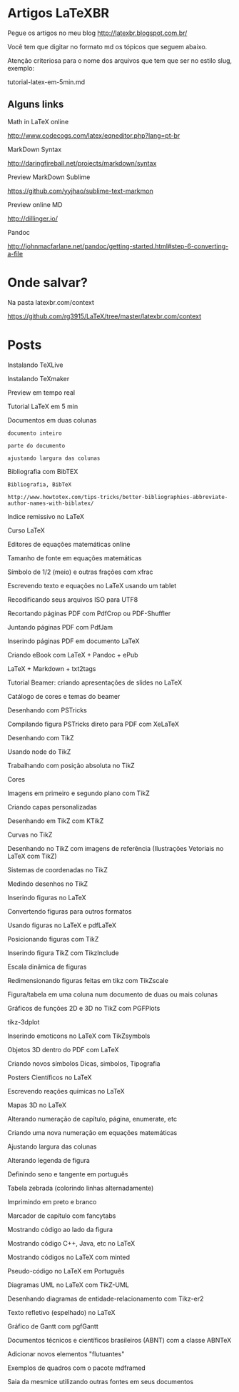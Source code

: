 # Artigos LaTeXBR

Pegue os artigos no meu blog
http://latexbr.blogspot.com.br/

Você tem que digitar no formato md os tópicos que seguem abaixo.

Atenção criteriosa para o nome dos arquivos que tem que ser no estilo slug, exemplo:

tutorial-latex-em-5min.md

## Alguns links

Math in LaTeX online

http://www.codecogs.com/latex/eqneditor.php?lang=pt-br

MarkDown Syntax

http://daringfireball.net/projects/markdown/syntax

Preview MarkDown Sublime

https://github.com/yyjhao/sublime-text-markmon

Preview online MD

http://dillinger.io/

Pandoc

http://johnmacfarlane.net/pandoc/getting-started.html#step-6-converting-a-file

# Onde salvar?

Na pasta latexbr.com/context

https://github.com/rg3915/LaTeX/tree/master/latexbr.com/context

# Posts


Instalando TeXLive

Instalando TeXmaker

Preview em tempo real

Tutorial LaTeX em 5 min

Documentos em duas colunas
	
	documento inteiro
	
	parte do documento
	
	ajustando largura das colunas

Bibliografia com BibTEX
	
	Bibliografia, BibTeX
	
	http://www.howtotex.com/tips-tricks/better-bibliographies-abbreviate-author-names-with-biblatex/

Indice remissivo no LaTeX

Curso LaTeX

Editores de equações matemáticas online

Tamanho de fonte em equações matemáticas

Símbolo de 1/2 (meio) e outras frações com xfrac

Escrevendo texto e equações no LaTeX usando um tablet

Recodificando seus arquivos ISO para UTF8

Recortando páginas PDF com PdfCrop ou PDF-Shuffler

Juntando páginas PDF com PdfJam

Inserindo páginas PDF em documento LaTeX

Criando eBook com LaTeX + Pandoc + ePub

LaTeX + Markdown + txt2tags

Tutorial Beamer: criando apresentações de slides no LaTeX

Catálogo de cores e temas do beamer

Desenhando com PSTricks

Compilando figura PSTricks direto para PDF com XeLaTeX

Desenhando com TikZ

Usando node do TikZ

Trabalhando com posição absoluta no TikZ

Cores

Imagens em primeiro e segundo plano com TikZ

Criando capas personalizadas

Desenhando em TikZ com KTikZ

Curvas no TikZ

Desenhando no TikZ com imagens de referência (Ilustrações Vetoriais no LaTeX com TikZ)

Sistemas de coordenadas no TikZ

Medindo desenhos no TikZ

Inserindo figuras no LaTeX

Convertendo figuras para outros formatos

Usando figuras no LaTeX e pdfLaTeX

Posicionando figuras com TikZ

Inserindo figura TikZ com TikzInclude

Escala dinâmica de figuras

Redimensionando figuras feitas em tikz com TikZscale

Figura/tabela em uma coluna num documento de duas ou mais colunas

Gráficos de funções 2D e 3D no TikZ com PGFPlots

tikz-3dplot

Inserindo emoticons no LaTeX com TikZsymbols

Objetos 3D dentro do PDF com LaTeX

Criando novos símbolos Dicas, simbolos, Tipografia

Posters Científicos no LaTeX

Escrevendo reações químicas no LaTeX

Mapas 3D no LaTeX

Alterando numeração de capítulo, página, enumerate, etc

Criando uma nova numeração em equações matemáticas

Ajustando largura das colunas

Alterando legenda de figura

Definindo seno e tangente em português

Tabela zebrada (colorindo linhas alternadamente)

Imprimindo em preto e branco

Marcador de capítulo com fancytabs

Mostrando código ao lado da figura

Mostrando código C++, Java, etc no LaTeX

Mostrando códigos no LaTeX com minted

Pseudo-código no LaTeX em Português

Diagramas UML no LaTeX com TikZ-UML

Desenhando diagramas de entidade-relacionamento com Tikz-er2

Texto refletivo (espelhado) no LaTeX

Gráfico de Gantt com pgfGantt

Documentos técnicos e científicos brasileiros (ABNT) com a classe ABNTeX

Adicionar novos elementos "flutuantes"

Exemplos de quadros com o pacote mdframed

Saia da mesmice utilizando outras fontes em seus documentos
